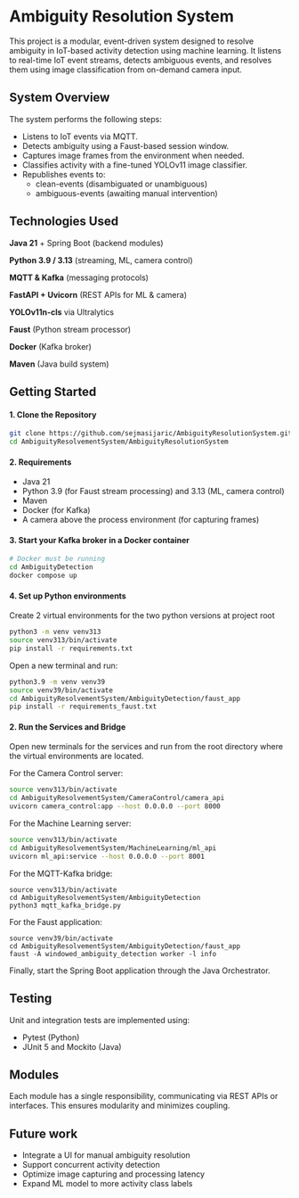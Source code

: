 # Ambiguity Resolution System
This project is a modular, event-driven system designed to resolve ambiguity in IoT-based activity detection using machine learning. It listens to real-time IoT event streams, detects ambiguous events, and resolves them using image classification from on-demand camera input.

## System Overview

The system performs the following steps:
- Listens to IoT events via MQTT.
- Detects ambiguity using a Faust-based session window.
- Captures image frames from the environment when needed.
- Classifies activity with a fine-tuned YOLOv11 image classifier.
- Republishes events to:
  - clean-events (disambiguated or unambiguous)
  - ambiguous-events (awaiting manual intervention)

## Technologies Used

**Java 21** + Spring Boot (backend modules)

**Python 3.9 / 3.13** (streaming, ML, camera control)

**MQTT & Kafka** (messaging protocols)

**FastAPI + Uvicorn** (REST APIs for ML & camera)

**YOLOv11n-cls** via Ultralytics

**Faust** (Python stream processor)

**Docker** (Kafka broker)

**Maven** (Java build system)

## Getting Started

#### 1. Clone the Repository

```bash 
git clone https://github.com/sejmasijaric/AmbiguityResolutionSystem.git 
cd AmbiguityResolvementSystem/AmbiguityResolutionSystem
```

#### 2. Requirements
- Java 21
- Python 3.9 (for Faust stream processing) and 3.13 (ML, camera control)
- Maven
- Docker (for Kafka)
- A camera above the process environment (for capturing frames)

#### 3. Start your Kafka broker in a Docker container

```bash
# Docker must be running
cd AmbiguityDetection
docker compose up
```

#### 4. Set up Python environments
Create 2 virtual environments for the two python versions at project root
```bash
python3 -m venv venv313
source venv313/bin/activate
pip install -r requirements.txt
```
Open a new terminal and run:
``` bash
python3.9 -m venv venv39
source venv39/bin/activate
cd AmbiguityResolvementSystem/AmbiguityDetection/faust_app
pip install -r requirements_faust.txt
```
#### 2. Run the Services and Bridge
 Open new terminals for the services and run from the root directory where the virtual environments are located. 

For the Camera Control server:
```bash
source venv313/bin/activate
cd AmbiguityResolvementSystem/CameraControl/camera_api
uvicorn camera_control:app --host 0.0.0.0 --port 8000
```
For the Machine Learning server:
```bash
source venv313/bin/activate
cd AmbiguityResolvementSystem/MachineLearning/ml_api
uvicorn ml_api:service --host 0.0.0.0 --port 8001
```
For the MQTT-Kafka bridge:
```
source venv313/bin/activate
cd AmbiguityResolvementSystem/AmbiguityDetection
python3 mqtt_kafka_bridge.py
```
For the Faust application:
```
source venv39/bin/activate
cd AmbiguityResolvementSystem/AmbiguityDetection/faust_app
faust -A windowed_ambiguity_detection worker -l info
```

Finally, start the Spring Boot application through the Java Orchestrator.

## Testing
Unit and integration tests are implemented using:

- Pytest (Python)
- JUnit 5 and Mockito (Java)

## Modules
Each module has a single responsibility, communicating via REST APIs or interfaces. This ensures modularity and minimizes coupling.

## Future work
- Integrate a UI for manual ambiguity resolution
- Support concurrent activity detection
- Optimize image capturing and processing latency
- Expand ML model to more activity class labels
